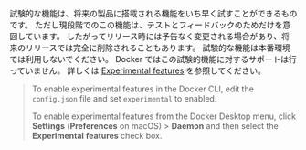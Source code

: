 <!-- This text will be included in the CLI plugin docs that are marked as experimental in Docker Enterprise 3.0 release -->
試験的な機能は、将来の製品に搭載される機能をいち早く試すことができるものです。
ただし現段階でのこの機能は、テストとフィードバックのためだけを意図しています。
したがってリリース時には予告なく変更される場合があり、将来のリリースでは完全に削除されることもあります。
試験的な機能は本番環境では利用しないでください。
Docker ではこの試験的機能に対するサポートは行っていません。
詳しくは [Experimental features](https://success.docker.com/article/experimental-features) を参照してください。
>
> To enable experimental features in the Docker CLI, edit the `config.json` file and set `experimental` to enabled.
>
> To enable experimental features from the Docker Desktop menu, click **Settings** (**Preferences** on macOS) > **Daemon** and then select the **Experimental features** check box.
